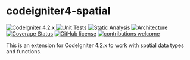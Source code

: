 # codeigniter4-spatial
[![CodeIgniter 4.2.x](https://img.shields.io/badge/CodeIgniter-4.2.x-orange.svg)](https://codeigniter.com/)
[![Unit Tests](https://github.com/atsanna/codeigniter4-spatial/workflows/PHPUnit/badge.svg)](https://github.com/atsanna/codeigniter4-spatial/actions/workflows/phpunit.yml)
[![Static Analysis](https://github.com/atsanna/codeigniter4-spatial/workflows/PHPStan/badge.svg)](https://github.com/atsanna/codeigniter4-spatial/actions/workflows/phpstan.yml)
[![Architecture](https://github.com/atsanna/codeigniter4-spatial/workflows/Deptrac/badge.svg)](https://github.com/atsanna/codeigniter4-spatial/actions/workflows/deptrac.yml)
[![Coverage Status](https://coveralls.io/repos/github/atsanna/codeigniter4-spatial/badge.svg?branch=main)](https://coveralls.io/github/atsanna/codeigniter4-spatial?branch=main)
[![GitHub license](https://img.shields.io/github/license/atsanna/codeigniter4-spatial)](https://github.com/atsanna/codeigniter4-spatial/blob/main/LICENSE)
[![contributions welcome](https://img.shields.io/badge/contributions-welcome-brightgreen.svg?style=flat)](https://github.com/atsanna/codeigniter4-spatial/pulls)

This is an extension for CodeIgniter 4.2.x to work with spatial data types and functions.

